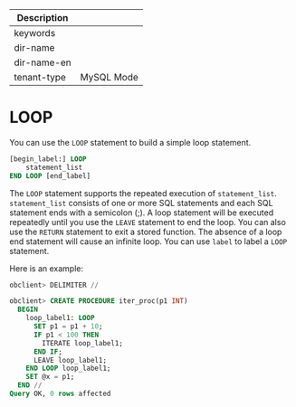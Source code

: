 | Description   |                 |
|---------------|-----------------|
| keywords      |                 |
| dir-name      |                 |
| dir-name-en   |                 |
| tenant-type   | MySQL Mode      |

# LOOP


You can use the `LOOP` statement to build a simple loop statement.

```sql
[begin_label:] LOOP
    statement_list
END LOOP [end_label]
```

The `LOOP` statement supports the repeated execution of `statement_list`. `statement_list` consists of one or more SQL statements and each SQL statement ends with a semicolon (;). A loop statement will be executed repeatedly until you use the `LEAVE` statement to end the loop. You can also use the `RETURN` statement to exit a stored function. The absence of a loop end statement will cause an infinite loop. You can use `label` to label a `LOOP` statement.

Here is an example:

```sql
obclient> DELIMITER //

obclient> CREATE PROCEDURE iter_proc(p1 INT)
  BEGIN
    loop_label1: LOOP
      SET p1 = p1 + 10;
      IF p1 < 100 THEN
        ITERATE loop_label1;
      END IF;
      LEAVE loop_label1;
    END LOOP loop_label1;
    SET @x = p1;
  END //
Query OK, 0 rows affected
```
